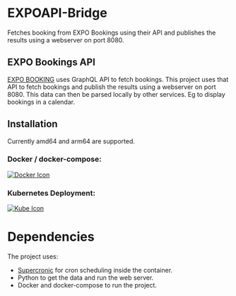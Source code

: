 # EXPOAPI-Bridge
Fetches booking from EXPO Bookings using their API and publishes the results using a webserver on port 8080.

## EXPO Bookings API
[EXPO BOOKING](https://www.expobooking.info/) uses GraphQL API to fetch bookings.
This project uses that API to fetch bookings and publish the results using a webserver on port 8080. This data can then be parsed locally by other services. Eg to display bookings in a calendar.

## Installation
Currently amd64 and arm64 are supported.

### Docker / docker-compose:
[![Docker Icon](https://skillicons.dev/icons?i=docker&theme=light)](./Examples/Docker/README.md)

### Kubernetes Deployment:
[![Kube Icon](https://skillicons.dev/icons?i=kubernetes&theme=light)](./Examples/Kubernetes/README.md)

# Dependencies
The project uses:
 - [Supercronic](https://github.com/aptible/supercronic) for cron scheduling inside the container.
 - Python to get the data and run the web server.
 - Docker and docker-compose to run the project.